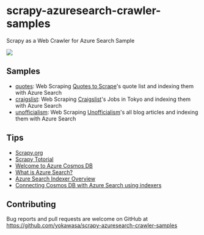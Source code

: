# scrapy-azuresearch-crawler-samples
Scrapy as a Web Crawler for Azure Search Sample

![](https://github.com/yokawasa/scrapy-azuresearch-crawler-samples/raw/master/img/scrapy-azuresearch-arch.png)

## Samples

* [quotes](https://github.com/yokawasa/scrapy-azuresearch-crawler-samples/tree/master/quotes): Web Scraping [Quotes to Scrape](http://quotes.toscrape.com/)'s quote list and indexing them with Azure Search
* [craigslist](https://github.com/yokawasa/scrapy-azuresearch-crawler-samples/tree/master/craigslist): Web Scraping [Craigslist](https://tokyo.craigslist.jp/)'s Jobs in Tokyo and indexing them with Azure Search
* [unofficialism](https://github.com/yokawasa/scrapy-azuresearch-crawler-samples/tree/master/unofficialism): Web Scraping [Unofficialism](http://unofficialism.info/)'s all blog articles and indexing them with Azure Search

## Tips

* [Scrapy.org](https://scrapy.org/)
* [Scrapy Totorial](https://docs.scrapy.org/en/latest/intro/tutorial.html)
* [Welcome to Azure Cosmos DB](https://docs.microsoft.com/en-us/azure/cosmos-db/introduction)
* [What is Azure Search?](https://docs.microsoft.com/en-us/azure/search/search-what-is-azure-search)
* [Azure Search Indexer Overview](https://docs.microsoft.com/en-us/azure/search/search-indexer-overview)
* [Connecting Cosmos DB with Azure Search using indexers](https://docs.microsoft.com/en-us/azure/search/search-howto-index-documentdb)

## Contributing

Bug reports and pull requests are welcome on GitHub at https://github.com/yokawasa/scrapy-azuresearch-crawler-samples

